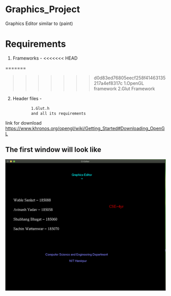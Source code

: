 # Graphics_Project
Graphics Editor similar to (paint)
# Requirements
 1. Frameworks - 
<<<<<<< HEAD

=======
 
>>>>>>> d0d83ed76805eecf258f41463135217a4ef8317c
                1.OpenGL framework
                2.Glut Framework
                

 2. Header files -
 
                1.Glut.h
                and all its requirements


link for download https://www.khronos.org/opengl/wiki/Getting_Started#Downloading_OpenGL



## The first window will look like

<p align="center">
  <img src="https://github.com/Sanketwable/Graphics_Project/blob/master/Images/firstpage.png" width="600" title="hover text">
</p>
